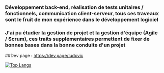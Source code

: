 ### Développement back-end, réalisation de tests unitaires / fonctionnels, communication client-serveur, tous ces traveaux sont le fruit de mon expérience dans le développement logiciel  
### J'ai pu étudier la gestion de projet et la gestion d'équipe (Agile / Scrum), ces traits supplémentaires permettent de fixer de bonnes bases dans la bonne conduite d'un projet  
##Dev page : https://dev.page/ludovic

[![Top Langs](https://github-readme-stats.vercel.app/api/top-langs/?username=Ludo81&layout=compact&exclude_repo=Atlas&theme=highcontrast)](https://github.com/Ludo81)
